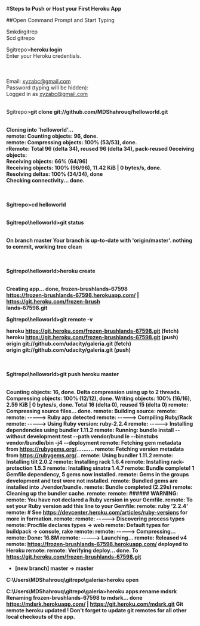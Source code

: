 #<b>Steps to Push or Host your First Heroku App</b>


##Open Command Prompt and Start Typing 

$mkdirgitrep<br>
$cd gitrepo<br>

$gitrepo><b>heroku login</b><br>
Enter your Heroku credentials.<br><br><br><br>
Email: xyzabc@gmail.com<br>
Password (typing will be hidden):<br>
Logged in as xyzabc@gmail.com<br><br>

$gitrepo><b>git clone git://github.com/MDShahrouq/helloworld.git<b><br><br>




Cloning into 'helloworld'...<br>
remote: Counting objects: 96, done.<br>
remote: Compressing objects: 100% (53/53), done.<br>
rRemote: Total 96 (delta 34), reused 96 (delta 34), pack-reused 0eceiving objects:<br>
Receiving objects:  66% (64/96)<br>
Receiving objects: 100% (96/96), 11.42 KiB | 0 bytes/s, done.<br>
Resolving deltas: 100% (34/34), done<br>
Checking connectivity... done.<br>




<br><br>$gitrepo><b>cd helloworld</b><br><br>

$gitrepo\helloworld><b>git status</b><br><br>

On branch master
Your branch is up-to-date with 'origin/master'.
nothing to commit, working tree clean

<br><br>$gitrepo\helloworld><b>heroku create</b><br><br>

Creating app... done, frozen-brushlands-67598<br>
https://frozen-brushlands-67598.herokuapp.com/ | https://git.heroku.com/frozen-brush<br>
lands-67598.git<br>

$gitrepo\helloworld>git remote -v<br>

heroku  https://git.heroku.com/frozen-brushlands-67598.git (fetch)<br>
heroku  https://git.heroku.com/frozen-brushlands-67598.git (push)<br>
origin  git://github.com/udacity/galeria.git (fetch)<br>
origin  git://github.com/udacity/galeria.git (push)

<br><br>$gitrepo\helloworld><b>git push heroku master</b><br><br>

Counting objects: 16, done.
Delta compression using up to 2 threads.
Compressing objects: 100% (12/12), done.
Writing objects: 100% (16/16), 2.59 KiB | 0 bytes/s, done.
Total 16 (delta 0), reused 15 (delta 0)
remote: Compressing source files... done.
remote: Building source:
remote:
remote: -----> Ruby app detected
remote: -----> Compiling Ruby/Rack
remote: -----> Using Ruby version: ruby-2.2.4
remote: -----> Installing dependencies using bundler 1.11.2
remote:        Running: bundle install --without development:test --path vendor/bund
le --binstubs vendor/bundle/bin -j4 --deployment
remote:        Fetching gem metadata from https://rubygems.org/..........
remote:        Fetching version metadata from https://rubygems.org/..
remote:        Using bundler 1.11.2
remote:        Installing tilt 2.0.2
remote:        Installing rack 1.6.4
remote:        Installing rack-protection 1.5.3
remote:        Installing sinatra 1.4.7
remote:        Bundle complete! 1 Gemfile dependency, 5 gems now installed.
remote:        Gems in the groups development and test were not installed.
remote:        Bundled gems are installed into ./vendor/bundle.
remote:        Bundle completed (2.29s)
remote:        Cleaning up the bundler cache.
remote:
remote: ###### WARNING:
remote:        You have not declared a Ruby version in your Gemfile.
remote:        To set your Ruby version add this line to your Gemfile:
remote:        ruby '2.2.4'
remote:        # See https://devcenter.heroku.com/articles/ruby-versions for more in
formation.
remote:
remote: -----> Discovering process types
remote:        Procfile declares types     -> web
remote:        Default types for buildpack -> console, rake
remote:
remote: -----> Compressing...
remote:        Done: 16.8M
remote: -----> Launching...
remote:        Released v4
remote:        https://frozen-brushlands-67598.herokuapp.com/ deployed to Heroku
remote:
remote: Verifying deploy... done.
To https://git.heroku.com/frozen-brushlands-67598.git
 * [new branch]      master -> master

C:\Users\MDShahrouq\gitrepo\galeria>heroku open

C:\Users\MDShahrouq\gitrepo\galeria>heroku apps:rename mdsrk
Renaming frozen-brushlands-67598 to mdsrk... done
https://mdsrk.herokuapp.com/ | https://git.heroku.com/mdsrk.git
Git remote heroku updated
 !    Don't forget to update git remotes for all other local checkouts of the app.

